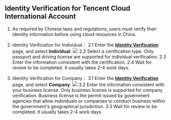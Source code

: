 ## Identity Verification for Tencent Cloud International Account
1. As required by Chinese laws and regulations, users must verify their identity information before using cloud resources in China.
2. Identity Verification for Individual：
2.1	Enter the [**Identity Verification**](https://console.cloud.tencent.com/developer/auth) page, and select **Individual**.
![ ](https://mc.qcloudimg.com/static/img/ccf5abaed140e0046c1af146c63384c1/image.png)
2.2	Select a certification type. Only passport and driving license are supported for individual verification.
2.3	Enter the information consistent with the certification.
2.4	Wait for review to be completed. It usually takes 2-4 work days.

3. Identity Verification for Company：
3.1 Enter the [**Identity Verification**](https://console.cloud.tencent.com/developer/auth) page, and select **Company**.
![ ](https://mc.qcloudimg.com/static/img/ff6b269bf0e32dae0f86114d40ab2b5c/image.png)
3.2	Enter the information consistent with your business license. Only business license is supported for company verification. Business license is the permit issued by government agencies that allow individuals or companies to conduct business within the government's geographical jurisdiction.
3.3	Wait for review to be completed. It usually takes 2-4 work days.




